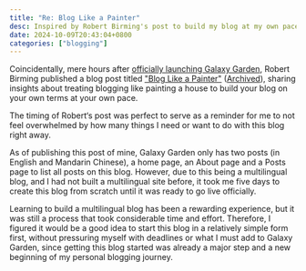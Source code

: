 ```yaml
---
title: "Re: Blog Like a Painter"
desc: Inspired by Robert Birming's post to build my blog at my own pace.
date: 2024-10-09T20:43:04+0800
categories: ["blogging"]
---
```


Coincidentally, mere hours after [officially launching Galaxy Garden](2024-10-08-welcome-to-galaxy-garden.md), Robert Birming published a blog post titled ["Blog Like a Painter"](https://birming.com/blog-painter/) ([Archived](https://web.archive.org/web/20241009/https://birming.com/blog-painter/)), sharing insights about treating blogging like painting a house to build your blog on your own terms at your own pace.

The timing of Robert‘s post was perfect to serve as a reminder for me to not feel overwhelmed by how many things I need or want to do with this blog right away.

As of publishing this post of mine, Galaxy Garden only has two posts (in English and Mandarin Chinese), a home page, an About page and a Posts page to list all posts on this blog. However, due to this being a multilingual blog, and I had not built a multilingual site before, it took me five days to create this blog from scratch until it was ready to go live officially.

Learning to build a multilingual blog has been a rewarding experience, but it was still a process that took considerable time and effort. Therefore, I figured it would be a good idea to start this blog in a relatively simple form first, without pressuring myself with deadlines or what I must add to Galaxy Garden, since getting this blog started was already a major step and a new beginning of my personal blogging journey.
